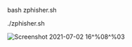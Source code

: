 bash zphisher.sh

./zphisher.sh

![Screenshot 2021-07-02 16^%08^%03](https://user-images.githubusercontent.com/86835225/124324303-f6144400-db97-11eb-9ade-3f0602fe6cb5.png)
